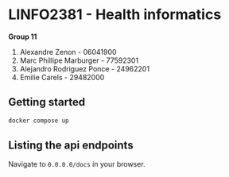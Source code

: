 # LINFO2381 - Health informatics
**Group 11**
1. Alexandre Zenon - 06041900
1. Marc Phillipe Marburger - 77592301
1. Alejandro Rodriguez Ponce - 24962201
1. Emilie Carels - 29482000

## Getting started
```sh
docker compose up
```

## Listing the api endpoints
Navigate to `0.0.0.0/docs` in your browser.
